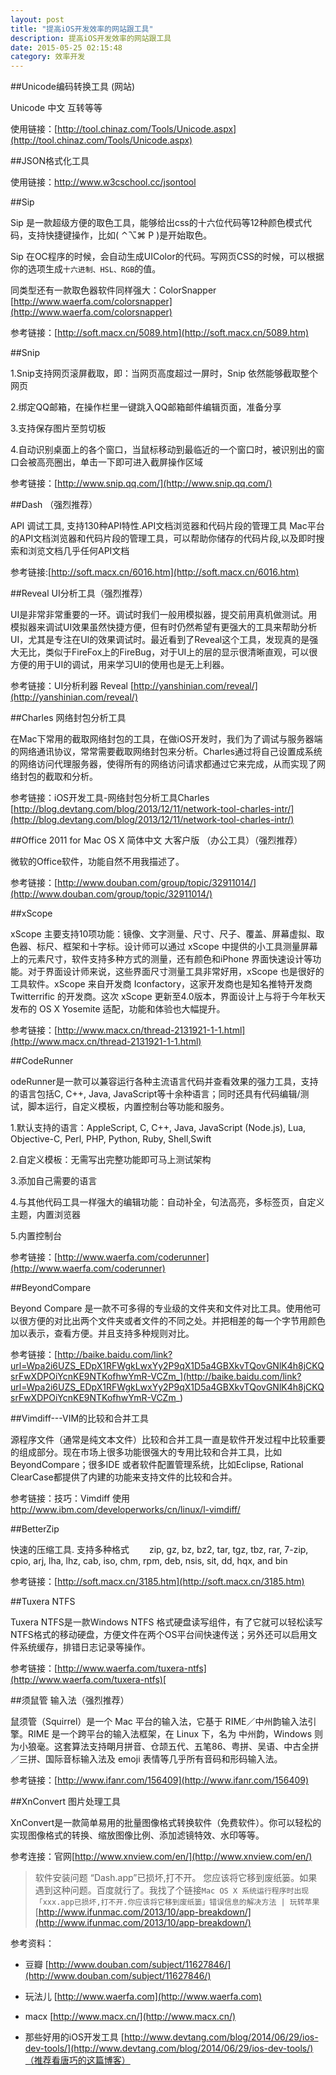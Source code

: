 ```yaml
---
layout: post
title: "提高iOS开发效率的网站跟工具"
description: 提高iOS开发效率的网站跟工具
date: 2015-05-25 02:15:48
category: 效率开发
---
```


##Unicode编码转换工具 (网站)

Unicode 中文 互转等等

使用链接：[http://tool.chinaz.com/Tools/Unicode.aspx](http://tool.chinaz.com/Tools/Unicode.aspx)

##JSON格式化工具

使用链接：http://www.w3cschool.cc/jsontool

##Sip

Sip 是一款超级方便的取色工具，能够给出css的十六位代码等12种颜色模式代码，支持快捷键操作，比如( ⌃⌥⌘ P )是开始取色。

Sip 在OC程序的时候，会自动生成UIColor的代码。写网页CSS的时候，可以根据你的选项生成`十六进制、HSL、RGB`的值。

同类型还有一款取色器软件同样强大：ColorSnapper [http://www.waerfa.com/colorsnapper](http://www.waerfa.com/colorsnapper)

参考链接：[http://soft.macx.cn/5089.htm](http://soft.macx.cn/5089.htm)

##Snip


1.Snip支持网页滚屏截取，即：当网页高度超过一屏时，Snip 依然能够截取整个网页

2.绑定QQ邮箱，在操作栏里一键跳入QQ邮箱邮件编辑页面，准备分享

3.支持保存图片至剪切板

4.自动识别桌面上的各个窗口，当鼠标移动到最临近的一个窗口时，被识别出的窗口会被高亮圈出，单击一下即可进入截屏操作区域

参考链接：[http://www.snip.qq.com/](http://www.snip.qq.com/)

##Dash （强烈推荐）

API 调试工具, 支持130种API特性.API文档浏览器和代码片段的管理工具
Mac平台的API文档浏览器和代码片段的管理工具，可以帮助你储存的代码片段,以及即时搜索和浏览文档几乎任何API文档

参考链接:[http://soft.macx.cn/6016.htm](http://soft.macx.cn/6016.htm)

##Reveal  UI分析工具（强烈推荐）

UI是非常非常重要的一环。调试时我们一般用模拟器，提交前用真机做测试。用模拟器来调试UI效果虽然快捷方便，但有时仍然希望有更强大的工具来帮助分析UI，尤其是专注在UI的效果调试时。最近看到了Reveal这个工具，发现真的是强大无比，类似于FireFox上的FireBug，对于UI上的层的显示很清晰直观，可以很方便的用于UI的调试，用来学习UI的使用也是无上利器。

参考链接：UI分析利器 Reveal [http://yanshinian.com/reveal/](http://yanshinian.com/reveal/)

##Charles 网络封包分析工具

在Mac下常用的截取网络封包的工具，在做iOS开发时，我们为了调试与服务器端的网络通讯协议，常常需要截取网络封包来分析。Charles通过将自己设置成系统的网络访问代理服务器，使得所有的网络访问请求都通过它来完成，从而实现了网络封包的截取和分析。

参考链接：iOS开发工具-网络封包分析工具Charles [http://blog.devtang.com/blog/2013/12/11/network-tool-charles-intr/](http://blog.devtang.com/blog/2013/12/11/network-tool-charles-intr/)


##Office 2011 for Mac OS X 简体中文 大客户版 （办公工具）（强烈推荐）

微软的Office软件，功能自然不用我描述了。

参考链接：[http://www.douban.com/group/topic/32911014/](http://www.douban.com/group/topic/32911014/)

##xScope 

xScope 主要支持10项功能：镜像、文字测量、尺寸、尺子、覆盖、屏幕虚拟、取色器、标尺、框架和十字标。设计师可以通过 xScope 中提供的小工具测量屏幕上的元素尺寸，软件支持多种方式的测量，还有颜色和iPhone 界面快速设计等功能。对于界面设计师来说，这些界面尺寸测量工具非常好用，xScope  也是很好的工具软件。xScope  来自开发商 Iconfactory，这家开发商也是知名推特开发商 Twitterrific 的开发商。这次 xScope 更新至4.0版本，界面设计上与将于今年秋天发布的 OS X Yosemite 适配，功能和体验也大幅提升。

参考链接：[http://www.macx.cn/thread-2131921-1-1.html](http://www.macx.cn/thread-2131921-1-1.html)

##CodeRunner 

odeRunner是一款可以兼容运行各种主流语言代码并查看效果的强力工具，支持的语言包括C, C++, Java, JavaScript等十余种语言；同时还具有代码编辑/测试，脚本运行，自定义模板，内置控制台等功能和服务。

1.默认支持的语言：AppleScript, C, C++, Java, JavaScript (Node.js), Lua, Objective-C, Perl, PHP, Python, Ruby, Shell,Swift

2.自定义模板：无需写出完整功能即可马上测试架构

3.添加自己需要的语言

4.与其他代码工具一样强大的编辑功能：自动补全，句法高亮，多标签页，自定义主题，内置浏览器

5.内置控制台

参考链接：[http://www.waerfa.com/coderunner](http://www.waerfa.com/coderunner)

##BeyondCompare

Beyond Compare 是一款不可多得的专业级的文件夹和文件对比工具。使用他可以很方便的对比出两个文件夹或者文件的不同之处。并把相差的每一个字节用颜色加以表示，查看方便。并且支持多种规则对比。

参考链接：[http://baike.baidu.com/link?url=Wpa2i6UZS_EDpX1RFWgkLwxYy2P9qX1D5a4GBXkvTQovGNlK4h8jCKQsrFwXDPOiYcnKE9NTKofhwYmR-VCZm_](http://baike.baidu.com/link?url=Wpa2i6UZS_EDpX1RFWgkLwxYy2P9qX1D5a4GBXkvTQovGNlK4h8jCKQsrFwXDPOiYcnKE9NTKofhwYmR-VCZm_)

##Vimdiff---VIM的比较和合并工具

源程序文件（通常是纯文本文件）比较和合并工具一直是软件开发过程中比较重要的组成部分。现在市场上很多功能很强大的专用比较和合并工具，比如 BeyondCompare；很多IDE 或者软件配置管理系统，比如Eclipse, Rational ClearCase都提供了内建的功能来支持文件的比较和合并。

参考链接：技巧：Vimdiff 使用<http://www.ibm.com/developerworks/cn/linux/l-vimdiff/>

##BetterZip

快速的压缩工具. 支持多种格式
　　zip, gz, bz, bz2, tar, tgz, tbz, rar, 7-zip, cpio, arj, lha, lhz, cab, iso, chm, rpm, deb, nsis, sit, dd, hqx, and bin

参考链接：[http://soft.macx.cn/3185.htm](http://soft.macx.cn/3185.htm)

##Tuxera NTFS 

Tuxera NTFS是一款Windows NTFS 格式硬盘读写组件，有了它就可以轻松读写NTFS格式的移动硬盘，方便文件在两个OS平台间快速传送；另外还可以启用文件系统缓存，排错日志记录等操作。

参考链接：[http://www.waerfa.com/tuxera-ntfs](http://www.waerfa.com/tuxera-ntfs)[

##须鼠管 输入法（强烈推荐）

鼠须管（Squirrel）是一个 Mac 平台的输入法，它基于 RIME／中州韵输入法引擎。RIME 是一个跨平台的输入法框架，在 Linux 下，名为 中州韵，Windows 则为小狼毫。这套算法支持朙月拼音、仓颉五代、五笔86、粤拼、吴语、中古全拼／三拼、国际音标输入法及 emoji 表情等几乎所有音码和形码输入法。

参考链接：[http://www.ifanr.com/156409](http://www.ifanr.com/156409)

##XnConvert 图片处理工具

XnConvert是一款简单易用的批量图像格式转换软件（免费软件）。你可以轻松的实现图像格式的转换、缩放图像比例、添加滤镜特效、水印等等。

参考连接：官网[http://www.xnview.com/en/](http://www.xnview.com/en/)


>软件安装问题
“Dash.app”已损坏,打不开。 您应该将它移到废纸篓。如果遇到这种问题。百度就行了。我找了个链接`Mac OS X 系统运行程序时出现「xxx.app已损坏,打不开.你应该将它移到废纸篓」错误信息的解决方法 | 玩转苹果` [http://www.ifunmac.com/2013/10/app-breakdown/](http://www.ifunmac.com/2013/10/app-breakdown/)


参考资料：

 * 豆瓣 [http://www.douban.com/subject/11627846/](http://www.douban.com/subject/11627846/)

 * 玩法儿 [http://www.waerfa.com](http://www.waerfa.com)

 * macx [http://www.macx.cn/](http://www.macx.cn/)

 * 那些好用的iOS开发工具 [http://www.devtang.com/blog/2014/06/29/ios-dev-tools/](http://www.devtang.com/blog/2014/06/29/ios-dev-tools/)（推荐看唐巧的这篇博客）



















